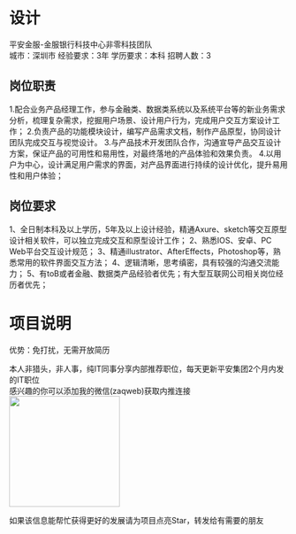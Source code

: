 # 设计
平安金服-金服银行科技中心非零科技团队  
城市：深圳市 经验要求：3年 学历要求：本科  招聘人数：3

## 岗位职责
1.配合业务产品经理工作，参与金融类、数据类系统以及系统平台等的新业务需求分析，梳理复杂需求，挖掘用户场景、设计用户行为，完成用户交互方案设计工作；
   2.负责产品的功能模块设计，编写产品需求文档，制作产品原型，协同设计团队完成交互与视觉设计。
   3.与产品技术开发团队合作，沟通宣导产品交互设计方案，保证产品的可用性和易用性，对最终落地的产品体验和效果负责。
   4.以用户为中心，设计满足用户需求的界面，对产品界面进行持续的设计优化，提升易用性和用户体验；

## 岗位要求
1、全日制本科及以上学历，5年及以上设计经验，精通Axure、sketch等交互原型设计相关软件，可以独立完成交互和原型设计工作；
    2、熟悉IOS、安卓、PC Web平台交互设计规范；
    3、精通illustrator、AfterEffects，Photoshop等，熟悉常用的软件界面交互方法；
    4、逻辑清晰，思考缜密，具有较强的沟通交流能力；
    5、有toB或者金融、数据类产品经验者优先；有大型互联网公司相关岗位经历者优先；

# 项目说明

优势：免打扰，无需开放简历

本人非猎头，非人事，纯IT同事分享内部推荐职位，每天更新平安集团2个月内发的IT职位  
感兴趣的你可以添加我的微信(zaqweb)获取内推连接  
<img src="https://github.com/zaqweb/PA-IT-JOBS/blob/master/WechatICode.jpeg"  height="200" width="200">

如果该信息能帮忙获得更好的发展请为项目点亮Star，转发给有需要的朋友




